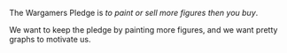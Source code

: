 The Wargamers Pledge is *to paint or sell more figures then you buy*.

We want to keep the pledge by painting more figures, and we want pretty graphs
to motivate us.